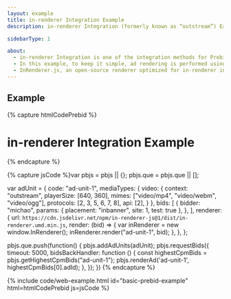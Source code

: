 ```yaml
---
layout: example
title: in-renderer Integration Example
description: in-renderer Integration (formerly known as “outstream”) Example

sidebarType: 1

about:
  - in-renderer Integration is one of the integration methods for Prebid Video
  - In this example, to keep it simple, ad rendering is performed using `pbjs.renderAd`
  - InRenderer.js, an open-source renderer optimized for in-renderer integration, is used as the renderer for in-renderer integration. For more information, see <a href="https://github.com/hogekai/in-renderer-js" target="_blank">InRenderer.js documentation</a>
---
```


## Example

{% capture htmlCodePrebid %}
<h1>in-renderer Integration Example</h1>

<div id="ad-unit-1"></div>
{% endcapture %}

{% capture jsCode %}var pbjs = pbjs || {};
pbjs.que = pbjs.que || [];

var adUnit = {
  code: "ad-unit-1",
  mediaTypes: {
    video: {
      context: "outstream",
      playerSize: [640, 360],
      mimes: ["video/mp4", "video/webm", "video/ogg"],
      protocols: [2, 3, 5, 6, 7, 8],
      api: [2],
    }
  },
  bids: [
    {
      bidder: "michao",
      params: {
        placement: "inbanner",
        site: 1,
        test: true
      },
    },
  ],
  renderer: {
    url: `https://cdn.jsdelivr.net/npm/in-renderer-js@1/dist/in-renderer.umd.min.js`,
    render: (bid) => {
      var inRenderer = new window.InRenderer();
      inRenderer.render("ad-unit-1", bid);
    },
  },
};

pbjs.que.push(function() {
  pbjs.addAdUnits(adUnit);
  pbjs.requestBids({
    timeout: 5000,
    bidsBackHandler: function () {
      const highestCpmBids = pbjs.getHighestCpmBids("ad-unit-1");
      pbjs.renderAd('ad-unit-1', highestCpmBids[0].adId);
    },
  });
})
{% endcapture %}

{% include code/web-example.html id="basic-prebid-example" html=htmlCodePrebid js=jsCode %}
